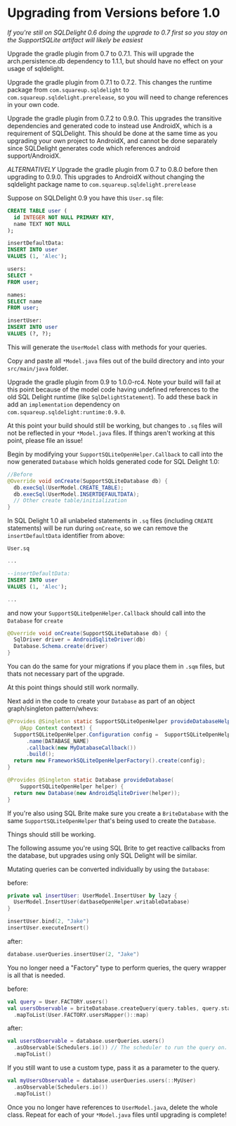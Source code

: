 # Upgrading from Versions before 1.0

_If you're still on SQLDelight 0.6 doing the upgrade to 0.7 first so you stay on the SupportSQLite artifact will likely be easiest_

Upgrade the gradle plugin from 0.7 to 0.7.1. This will upgrade the arch.persistence.db dependency to 1.1.1, but should have no effect on your usage of sqldelight.

Upgrade the gradle plugin from 0.7.1 to 0.7.2. This changes the runtime package from `com.squareup.sqldelight` to `com.squareup.sqldelight.prerelease`, so you will need to change references in your own code.

Upgrade the gradle plugin from 0.7.2 to 0.9.0. This upgrades the transitive dependencies and generated code to instead use AndroidX, which is a requirement of SQLDelight. This should be done at the same time as you upgrading your own project to AndroidX, and cannot be done separately since SQLDelight generates code which references android support/AndroidX.

*ALTERNATIVELY* Upgrade the gradle plugin from 0.7 to 0.8.0 before then upgrading to 0.9.0. This upgrades to AndroidX without changing the sqldelight package name to `com.squareup.sqldelight.prerelease`

Suppose on SQLDelight 0.9 you have this `User.sq` file:

```sql
CREATE TABLE user (
  id INTEGER NOT NULL PRIMARY KEY,
  name TEXT NOT NULL
);

insertDefaultData:
INSERT INTO user
VALUES (1, 'Alec');

users:
SELECT *
FROM user;

names:
SELECT name
FROM user;

insertUser:
INSERT INTO user
VALUES (?, ?);
```

This will generate the `UserModel` class with methods for your queries. 

Copy and paste all `*Model.java` files out of the build directory and into your `src/main/java` folder. 

Upgrade the gradle plugin from 0.9 to 1.0.0-rc4. Note your build will fail at this point because of
the model code having undefined references to the old SQL Delight runtime (like `SqlDelightStatement`).
To add these back in add an `implementation` dependency on `com.squareup.sqldelight:runtime:0.9.0`.

At this point your build should still be working, but changes to `.sq` files will not be reflected
in your `*Model.java` files. If things aren't working at this point, please file an issue!

Begin by modifying your `SupportSQLiteOpenHelper.Callback` to call into the now generated `Database`
which holds generated code for SQL Delight 1.0:

```java
//Before
@Override void onCreate(SupportSQLiteDatabase db) {
  db.execSql(UserModel.CREATE_TABLE);
  db.execSql(UserModel.INSERTDEFAULTDATA);
  // Other create table/initialization
}
```

In SQL Delight 1.0 all unlabeled statements in `.sq` files (including `CREATE` statements) will be run
during `onCreate`, so we can remove the `insertDefaultData` identifier from above:

`User.sq`
```sql
...

--insertDefaultData:
INSERT INTO user
VALUES (1, 'Alec');

...
```

and now your `SupportSQLiteOpenHelper.Callback` should call into the `Database` for `create`

```java
@Override void onCreate(SupportSQLiteDatabase db) {
  SqlDriver driver = AndroidSqliteDriver(db)
  Database.Schema.create(driver)
}
```

You can do the same for your migrations if you place them in `.sqm` files, but thats not necessary part
of the upgrade.

At this point things should still work normally.

Next add in the code to create your `Database` as part of an object graph/singleton pattern/whevs:

```java
@Provides @Singleton static SupportSQLiteOpenHelper provideDatabaseHelper(
    @App Context context) {
  SupportSQLiteOpenHelper.Configuration config =  SupportSQLiteOpenHelper.Configuration.builder(context)
      .name(DATABASE_NAME)
      .callback(new MyDatabaseCallback())
      .build();
  return new FrameworkSQLiteOpenHelperFactory().create(config);
}

@Provides @Singleton static Database provideDatabase(
    SupportSQLiteOpenHelper helper) {
  return new Database(new AndroidSqliteDriver(helper));
}
```

If you're also using SQL Brite make sure you create a `BriteDatabase` with the same `SupportSQLiteOpenHelper`
that's being used to create the `Database`.

Things should still be working.

The following assume you're using SQL Brite to get reactive callbacks from the database, but upgrades
using only SQL Delight will be similar.

Mutating queries can be converted individually by using the `Database`:

before:
```kotlin
private val insertUser: UserModel.InsertUser by lazy {
  UserModel.InsertUser(datbaseOpenHelper.writableDatabase)
}

insertUser.bind(2, "Jake")
insertUser.executeInsert()
```

after:
```kotlin
database.userQueries.insertUser(2, "Jake")
```

You no longer need a "Factory" type to perform queries, the query wrapper is all that is needed.

before:
```kotlin
val query = User.FACTORY.users()
val usersObservable = briteDatabase.createQuery(query.tables, query.statement, query.args)
  .mapToList(User.FACTORY.usersMapper()::map)
```

after:
```kotlin
val usersObservable = database.userQueries.users()
  .asObservable(Schedulers.io()) // The scheduler to run the query on.
  .mapToList()
```

If you still want to use a custom type, pass it as a parameter to the query.

```kotlin
val myUsersObservable = database.userQueries.users(::MyUser)
  .asObservable(Schedulers.io())
  .mapToList()
```

Once you no longer have references to `UserModel.java`, delete the whole class. Repeat for each of
your `*Model.java` files until upgrading is complete!
